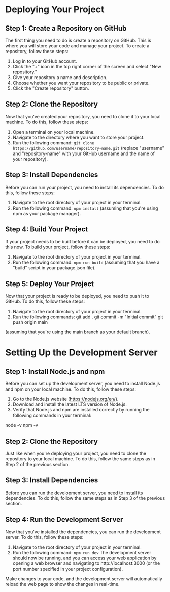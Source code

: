 # Deploying Your Project

## Step 1: Create a Repository on GitHub
The first thing you need to do is create a repository on GitHub. This is where you will store your code and manage your project. To create a repository, follow these steps:

1. Log in to your GitHub account.
2. Click the "+" icon in the top right corner of the screen and select "New repository."
3. Give your repository a name and description.
4. Choose whether you want your repository to be public or private.
5. Click the "Create repository" button.

## Step 2: Clone the Repository
Now that you've created your repository, you need to clone it to your local machine. To do this, follow these steps:

1. Open a terminal on your local machine.
2. Navigate to the directory where you want to store your project.
3. Run the following command: `git clone https://github.com/username/repository-name.git` (replace "username" and "repository-name" with your GitHub username and the name of your repository).

## Step 3: Install Dependencies
Before you can run your project, you need to install its dependencies. To do this, follow these steps:

1. Navigate to the root directory of your project in your terminal.
2. Run the following command: `npm install` (assuming that you're using npm as your package manager).

## Step 4: Build Your Project
If your project needs to be built before it can be deployed, you need to do this now. To build your project, follow these steps:
1. Navigate to the root directory of your project in your terminal.
2. Run the following command: `npm run build` (assuming that you have a "build" script in your package.json file).

## Step 5: Deploy Your Project
Now that your project is ready to be deployed, you need to push it to GitHub. To do this, follow these steps:

1. Navigate to the root directory of your project in your terminal.
2. Run the following commands:
git add .
git commit -m "Initial commit"
git push origin main

(assuming that you're using the main branch as your default branch).

# Setting Up the Development Server

## Step 1: Install Node.js and npm
Before you can set up the development server, you need to install Node.js and npm on your local machine. To do this, follow these steps:

1. Go to the Node.js website (https://nodejs.org/en/).
2. Download and install the latest LTS version of Node.js.
3. Verify that Node.js and npm are installed correctly by running the following commands in your terminal:

node -v
npm -v

## Step 2: Clone the Repository
Just like when you're deploying your project, you need to clone the repository to your local machine. To do this, follow the same steps as in Step 2 of the previous section.

## Step 3: Install Dependencies
Before you can run the development server, you need to install its dependencies. To do this, follow the same steps as in Step 3 of the previous section.

## Step 4: Run the Development Server
Now that you've installed the dependencies, you can run the development server. To do this, follow these steps:

1. Navigate to the root directory of your project in your terminal.
2. Run the following command: `npm run dev`
The development server should now be running, and you can access your web application by opening a web browser and navigating to http://localhost:3000 (or the port number specified in your project configuration).

Make changes to your code, and the development server will automatically reload the web page to show the changes in real-time.
